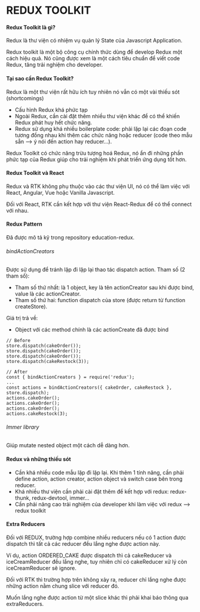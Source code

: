 # REDUX TOOLKIT

#### Redux Toolkit là gì?

Redux là thư viện có nhiệm vụ quản lý State của Javascript Application.

Redux toolkit là một bộ công cụ chính thức dùng để develop Redux một cách hiệu quả.
Nó cũng được xem là một cách tiêu chuẩn để viết code Redux, tăng trải nghiệm cho developer.

#### Tại sao cần Redux Toolkit?

Redux là một thư viện rất hữu ích tuy nhiên nó vẫn có một vài thiếu sót (shortcomings)

- Cấu hình Redux khá phức tạp
- Ngoài Redux, cần cài đặt thêm nhiều thư viện khác để có thể khiến Redux phát huy hết chức năng.
- Redux sử dụng khá nhiều boilerplate code: phải lặp lại các đoạn code tương đồng nhau khi thêm các chức năng hoặc reducer (code theo mẫu sẵn --> ý nói đến action hay reducer...).

Redux Toolkit có chức năng trừu tượng hoá Redux, nó ẩn đi những phần phức tạp của Redux giúp cho trải nghiệm khi phát triển ứng dụng tốt hơn.

#### Redux Toolkit và React

Redux và RTK không phụ thuộc vào các thư viện UI, nó có thể làm việc với React, Angular, Vue hoặc Vanilla Javascript.

Đối với React, RTK cần kết hợp với thư viện React-Redux để có thể connect với nhau.

#### Redux Pattern

Đã được mô tả kỹ trong repository education-redux.

###### bindActionCreators

Được sử dụng để tránh lặp đi lặp lại thao tác dispatch action.
Tham số (2 tham số):

- Tham số thứ nhất: là 1 object, key là tên actionCreator sau khi được bind, value là các actionCreator.
- Tham số thứ hai: function dispatch của store (được return từ function createStore).

Giá trị trả về:

- Object với các method chính là các actionCreate đã được bind

```
// Before
store.dispatch(cakeOrder());
store.dispatch(cakeOrder());
store.dispatch(cakeOrder());
store.dispatch(cakeRestock(3));

// After
const { bindActionCreators } = require('redux');
...
const actions = bindActionCreators({ cakeOrder, cakeRestock }, store.dispatch);
actions.cakeOrder();
actions.cakeOrder();
actions.cakeOrder();
actions.cakeRestock(3);
```

###### Immer library

Giúp mutate nested object một cách dễ dàng hơn.

#### Redux và những thiếu sót

- Cần khá nhiều code mẫu lặp đi lặp lại. Khi thêm 1 tính năng, cần phải define action, action creator, action object và switch case bên trong reducer.
- Khá nhiều thư viện cần phải cài đặt thêm để kết hợp với redux: redux-thunk, redux-devtool, immer...
- Cần phải nâng cao trải nghiệm của developer khi làm việc với redux --> redux toolkit

#### Extra Reducers

Đối với REDUX, trường hợp combine nhiều reducers nếu có 1 action được dispatch thì tất cả các reducer đều lắng nghe được action này.

Ví dụ, action ORDERED_CAKE được dispatch thì cả cakeReducer và iceCreamReducer đều lắng nghe, tuy nhiên chỉ có cakeReducer xử lý còn iceCreamReducer sẽ ignore.

Đối với RTK thì trường hợp trên không xảy ra, reducer chỉ lắng nghe được những action nằm chung slice với reducer đó.

Muốn lắng nghe được action từ một slice khác thì phải khai báo thông qua extraReducers.

